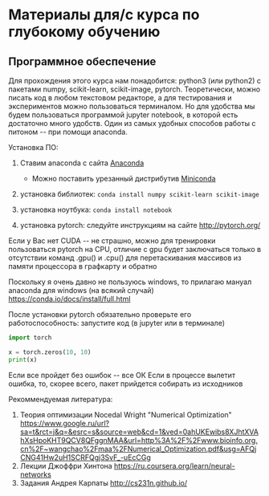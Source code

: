 # Материалы для/с курса по глубокому обучению

## Программное обеспечение

Для прохождения этого курса нам понадобится: python3 (или python2) с пакетами numpy, scikit-learn, scikit-image, pytorch.
Теоретически, можно писать код в любом текстовом редакторе, а для тестирования и экспериментов можно пользоваться терминалом.
Но для удобства мы будем пользоваться программой jupyter notebook, в которой есть достаточно много удобств. 
Один из самых удобных способов работы с питоном -- при помощи anaconda.

Установка ПО:
1. Ставим anaconda с сайта [Anaconda](https://www.continuum.io/downloads)
   * Можно поставить урезанный дистрибутив [Miniconda](https://conda.io/miniconda.html)

2. установка библиотек: `conda install numpy scikit-learn scikit-image` 

3. установка ноутбука: `conda install notebook`

4. установка pytorch: следуйте инструкциям на сайте http://pytorch.org/

Если у Вас нет CUDA -- не страшно, можно для тренировки пользоваться pytorch на CPU, отличие с gpu будет заключаться только в отсутствии команд .gpu() и .cpu() для перетаскивания массивов из памяти процессора в графкарту и обратно

Поскольку я очень давно не пользуюсь windows, то прилагаю мануал anaconda для windows (на всякий случай) https://conda.io/docs/install/full.html

После установки pytorch обязательно проверьте его работоспособность: запустите код (в jupyter или в терминале)

```python
import torch

x = torch.zeros(10, 10)
print(x)
```

Если все пройдет без ошибок -- все ОК
Если в процессе вылетит ошибка, то, скорее всего, пакет прийдется собирать из исходников

Рекоммендуемая литература:
1) Теория оптимизации Nocedal Wright "Numerical Optimization"
https://www.google.ru/url?sa=t&rct=j&q=&esrc=s&source=web&cd=1&ved=0ahUKEwibs8XJhtXVAhXsHpoKHT9QCV8QFggnMAA&url=http%3A%2F%2Fwww.bioinfo.org.cn%2F~wangchao%2Fmaa%2FNumerical_Optimization.pdf&usg=AFQjCNG41Hw2uH1SCRFQgj3SvF_-uEcCGg
2) Лекции Джоффри Хинтона 
https://ru.coursera.org/learn/neural-networks
3) Задания Андрея Карпаты
http://cs231n.github.io/
